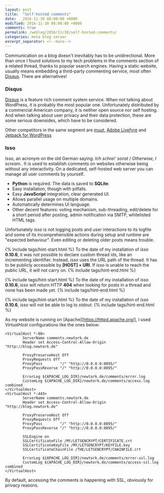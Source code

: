 ```yaml
---
layout: post
title:  "Self-hosted comments"
date:   2016-11-30 08:00:00 +0000
modified: 2016-11-30 08:00:00 +0000 
comments: true
permalink: /weblog/2016/11/30/self-hosted-comments/
categories: meta blog server
excerpt_separator: <!--more-->
---
```


Communication on a blog doesn't inevitably has to be unidirectional. More than once I found solutions to my tech problems in the comments section of a related thread, thanks to popular search engines. Having a static website, usually means embedding a third-party commenting service, most often [Disqus][disqus]. There are alternatives!

<!--more-->

### Disqus ###

[Disqus][disqus] is a feature rich comment system service. When not talking about WordPress, it is probably the most popular one. Unfortunately distributed by a commercial American company, it is neither open source nor self hosting. And when talking about user privacy and their data protection, these are some serious downsides, which have to be considered.

Other competitors in the same segment are [muut][muut], [Adobe Livefyre][livefyre] and [Jetpack for WordPress][jetpack]


### Isso ###

Isso, an acronym on the old German saying: *Ich schrei' sonst* / *Otherwise, I scream.*. It is used to establish comments on websites otherwise being without any interactivity. On a dedicated, self-hosted web server you can manage all user comments by yourself.

 - **Python** is required. The data is saved to **SQLite**.
 - Easy installation, though with pitfalls.
 - Easy **JavaScript** integration, clear generated UI.
 - Allows parallel usage on multiple domains.
 - Automatically determines UI language.
 - Other decent features: voting mechanism, sub-threading, edit/delete for a short period after posting, admin notification via SMTP, whitelisted HTML tags.

 
Unfortunately *isso* is not logging posts and user interactions to its logfile and some of its incomprehensible actions during setup and runtime are "expected behaviour". Even editing or deleting older posts means trouble.

{% include tags/hint-start.html %}
To the date of my installation of *isso* **0.10.6**, it was *not* possible to declare custom thread ids, like an incrementing identifier. Instead, *isso* uses the URL path of the thread. It has to be publicly accessible by **[HOST] + URI**. If *isso* is unable to reach the public URL, it will not carry on.
{% include tags/hint-end.html %}

{% include tags/hint-start.html %}
To the date of my installation of *isso* **0.10.6**, *isso* will return HTTP **404** when looking for posts in a thread and none has been made yet.
{% include tags/hint-end.html %}

{% include tags/hint-start.html %}
To the date of my installation of *isso* **0.10.6**, *isso* will not be able to log to *stdout*.
{% include tags/hint-end.html %}

As my website is running on [Apache][https://httpd.apache.org/], I used *VirtualHost* configurations like the ones below:

```
<VirtualHost *:80>
        ServerName comments.newtork.de
        Header set Access-Control-Allow-Origin "http://blog.newtork.de"

        ProxyPreserveHost Off
        ProxyRequests Off
        ProxyPass        "/" "http://0.0.0.0:8095/"
        ProxyPassReverse "/" "http://0.0.0.0:8095/"

        ErrorLog ${APACHE_LOG_DIR}/newtork.de/comments/error.log
        CustomLog ${APACHE_LOG_DIR}/newtork.de/comments/access.log combined
</VirtualHost>
<VirtualHost *:443>
        ServerName comments.newtork.de
        Header set Access-Control-Allow-Origin "http://blog.newtork.de"

        ProxyPreserveHost Off
        ProxyRequests Off
        ProxyPass        "/" "http://0.0.0.0:8095/"
        ProxyPassReverse "/" "http://0.0.0.0:8095/"

        SSLEngine on
        SSLCertificateFile /MY/LETSENCRYPT/CERTIFICATE.crt
        SSLCertificateKeyFile /MY/LETSENCRYPT/KEYFILE.key
        SSLCertificateChainFile /THE/LETSENCRYPT/CHAINFILE.crt

        ErrorLog ${APACHE_LOG_DIR}/newtork.de/comments/error-ssl.log
        CustomLog ${APACHE_LOG_DIR}/newtork.de/comments/access-ssl.log combined
</VirtualHost>
```

By default, accessing the comments is happening with SSL, obviously for privacy reasons.

[disqus]: https://disqus.com/
[muut]: https://muut.com
[livefyre]: http://www.adobe.com/marketing-cloud/enterprise-content-management/ugc-content-platform.html
[jetpack]: https://jetpack.com/
